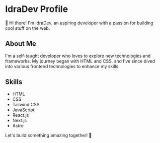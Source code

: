 # IdraDev Profile

👋 Hi there! I'm IdraDev, an aspiring developer with a passion for building cool stuff on the web.

## About Me
I'm a self-taught developer who loves to explore new technologies and frameworks. My journey began with HTML and CSS, and I've since dived into various frontend technologies to enhance my skills.

## Skills
- HTML
- CSS
- Tailwind CSS
- JavaScript
- React.js
- Next.js
- Astro

Let's build something amazing together! 🚀

<!--
**IdraDev/IdraDev** is a ✨ _special_ ✨ repository because its `README.md` (this file) appears on your GitHub profile.

Here are some ideas to get you started:

- 🔭 I’m currently working on ...
- 🌱 I’m currently learning ...
- 👯 I’m looking to collaborate on ...
- 🤔 I’m looking for help with ...
- 💬 Ask me about ...
- 📫 How to reach me: ...
- 😄 Pronouns: ...
- ⚡ Fun fact: ...
-->
